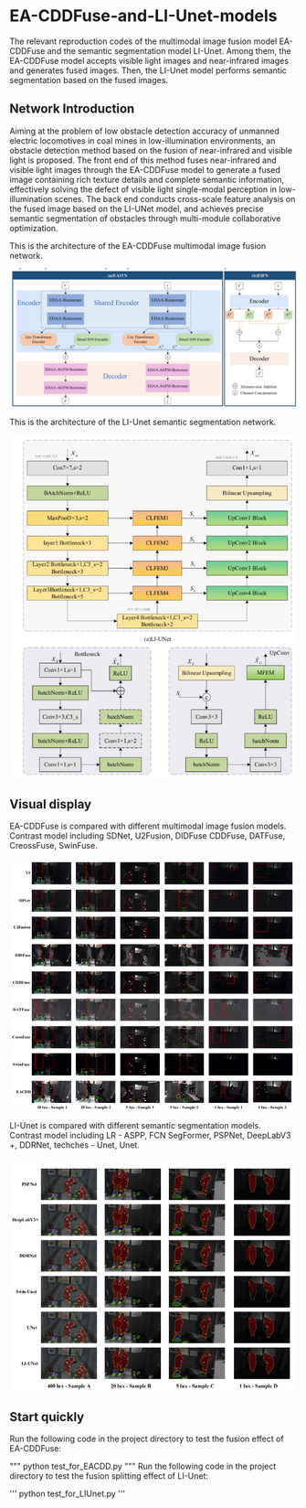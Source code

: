 # EA-CDDFuse-and-LI-Unet-models
The relevant reproduction codes of the multimodal image fusion model EA-CDDFuse and the semantic segmentation model LI-Unet. Among them, the EA-CDDFuse model accepts visible light images and near-infrared images and generates fused images. Then, the LI-Unet model performs semantic segmentation based on the fused images.

## Network Introduction
Aiming at the problem of low obstacle detection accuracy of unmanned electric locomotives in coal mines in low-illumination environments, an obstacle detection method based on the fusion of near-infrared and visible light is proposed. The front end of this method fuses near-infrared and visible light images through the EA-CDDFuse model to generate a fused image containing rich texture details and complete semantic information, effectively solving the defect of visible light single-modal perception in low-illumination scenes. The back end conducts cross-scale feature analysis on the fused image based on the LI-UNet model, and achieves precise semantic segmentation of obstacles through multi-module collaborative optimization.

This is the architecture of the EA-CDDFuse multimodal image fusion network.

![](./figures/EACDDFuse.png?msec=1759325406919)

This is the architecture of the LI-Unet semantic segmentation network.

![](./figures/LIUnet.png?msec=1759325406919)

## Visual display
EA-CDDFuse is compared with different multimodal image fusion models.  
Contrast model including SDNet, U2Fusion, DIDFuse CDDFuse, DATFuse, CreossFuse, SwinFuse.

![](./figures/EACDDFuse_compare.png?msec=1759325406919)

LI-Unet is compared with different semantic segmentation models.   
Contrast model including LR - ASPP, FCN SegFormer, PSPNet, DeepLabV3 +, DDRNet, techches - Unet, Unet.

![](./figures/LIunet_compare.png?msec=1759325406919)

## Start quickly
Run the following code in the project directory to test the fusion effect of EA-CDDFuse:

"""
python test_for_EACDD.py
"""
Run the following code in the project directory to test the fusion splitting effect of LI-Unet:

'''
python test_for_LIUnet.py
'''
